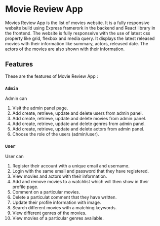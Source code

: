 # Movie Review App

Movies Review App is the list of movies website. It is a fully responsive website build using Express framerork in the backend and React library in the frontend. The website is fully responseive with the use of latest css property like grid, flexbox and media query. It displays the latest released movies with their information like summary, actors, released date. The actors of the movies are also shown with their information.

## Features

These are the features of Movie Review App :

### `Admin`

Admin can

1) Visit the admin panel page.
2) Add create, retrieve, update and delete users from admin panel.
3) Add create, retrieve, update and delete movies from admin panel.
4) Add create, retrieve, update and delete genres from admin panel.
5) Add create, retrieve, update and delete actors from admin panel.
6) Choose the role of the users (admin/user).


### `User`

User can

1) Register their account with a unique email and username.
2) Login with the same email and password that they have registered.
3) View movies and actors with their information.
4) Add and remove movies to a watchlist which will then show in their profile page.
5) Comment on a particular movies.
6) Delete a particulat comment that they have written.
7) Update their profile information with image.
8) Search different movies with a matching keywords.
9) View different genres of the movies.
10) View movies of a particular genres available.

